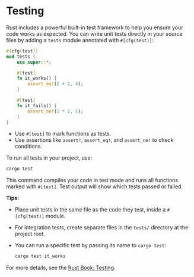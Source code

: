 # Testing

Rust includes a powerful built-in test framework to help you ensure your code works as expected. You can write unit tests directly in your source files by adding a `tests` module annotated with `#[cfg(test)]`:

```rust
#[cfg(test)]
mod tests {
    use super::*;

    #[test]
    fn it_works() {
        assert_eq!(2 + 2, 4);
    }

    #[test]
    fn it_fails() {
        assert_ne!(2 * 2, 5);
    }
}
```

- Use `#[test]` to mark functions as tests.
- Use assertions like `assert!`, `assert_eq!`, and `assert_ne!` to check conditions.

To run all tests in your project, use:

```sh
cargo test
```

This command compiles your code in test mode and runs all functions marked with `#[test]`. Test output will show which tests passed or failed.

**Tips:**
- Place unit tests in the same file as the code they test, inside a `#[cfg(test)]` module.
- For integration tests, create separate files in the `tests/` directory at the project root.
- You can run a specific test by passing its name to `cargo test`:

  ```sh
  cargo test it_works
  ```

For more details, see the [Rust Book: Testing](https://doc.rust-lang.org/book/ch11-01-writing-tests.html).
